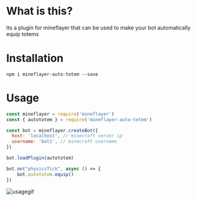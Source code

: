 # What is this?

Its a plugin for mineflayer that can be used to make your bot automatically equip totems

# Installation

`npm i mineflayer-auto-totem --save`

# Usage

```js
const mineflayer = require('mineflayer')
const { autototem } = require('mineflayer-auto-totem')

const bot = mineflayer.createBot({
  host: 'localhost', // minecraft server ip
  username: 'bot1', // minecraft username
})

bot.loadPlugin(autototem)

bot.on("physicsTick", async () => {
    bot.autototem.equip()
})
```
![usagegif](https://cdn.discordapp.com/attachments/865897316043718676/875180370612592670/ezgif.com-gif-maker2.gif)
